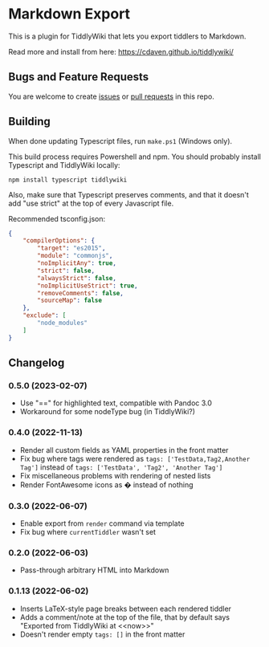 # Markdown Export

This is a plugin for TiddlyWiki that lets you export tiddlers to Markdown.

Read more and install from here: https://cdaven.github.io/tiddlywiki/

## Bugs and Feature Requests

You are welcome to create [issues](https://github.com/cdaven/tiddlywiki-stuff/issues) or [pull requests](https://github.com/cdaven/tiddlywiki-stuff/pulls) in this repo.

## Building

When done updating Typescript files, run `make.ps1` (Windows only).

This build process requires Powershell and npm. You should probably install Typescript and TiddlyWiki locally:

```
npm install typescript tiddlywiki
```

Also, make sure that Typescript preserves comments, and that it doesn't add "use strict" at the top of every Javascript file.

Recommended tsconfig.json:

```json
{
    "compilerOptions": {
        "target": "es2015",
        "module": "commonjs",
        "noImplicitAny": true,
        "strict": false,
        "alwaysStrict": false,
        "noImplicitUseStrict": true,
        "removeComments": false,
        "sourceMap": false
    },
    "exclude": [
        "node_modules"
    ]
}
```

## Changelog

### 0.5.0 (2023-02-07)

* Use "==" for highlighted text, compatible with Pandoc 3.0
* Workaround for some nodeType bug (in TiddlyWiki?)

### 0.4.0 (2022-11-13)

* Render all custom fields as YAML properties in the front matter
* Fix bug where tags were rendered as `tags: ['TestData,Tag2,Another Tag']` instead of `tags: ['TestData', 'Tag2', 'Another Tag']`
* Fix miscellaneous problems with rendering of nested lists
* Render FontAwesome icons as � instead of nothing

### 0.3.0 (2022-06-07)

* Enable export from `render` command via template
* Fix bug where `currentTiddler` wasn't set

### 0.2.0 (2022-06-03)

* Pass-through arbitrary HTML into Markdown

### 0.1.13 (2022-06-02)

* Inserts LaTeX-style page breaks between each rendered tiddler
* Adds a comment/note at the top of the file, that by default says "Exported from TiddlyWiki at \<\<now\>\>"
* Doesn't render empty `tags: []` in the front matter
